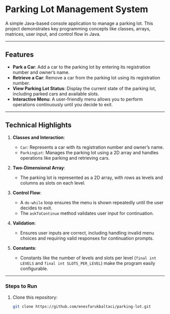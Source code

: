 # Parking Lot Management System

A simple Java-based console application to manage a parking lot. This project demonstrates key programming concepts like classes, arrays, matrices, user input, and control flow in Java.
 
---

## **Features**
- **Park a Car**: Add a car to the parking lot by entering its registration number and owner’s name.
- **Retrieve a Car**: Remove a car from the parking lot using its registration number.
- **View Parking Lot Status**: Display the current state of the parking lot, including parked cars and available slots.
- **Interactive Menu**: A user-friendly menu allows you to perform operations continuously until you decide to exit.

---

## **Technical Highlights**
1. **Classes and Interaction**:
    - `Car`: Represents a car with its registration number and owner’s name.
    - `ParkingLot`: Manages the parking lot using a 2D array and handles operations like parking and retrieving cars.

2. **Two-Dimensional Array**:
    - The parking lot is represented as a 2D array, with rows as levels and columns as slots on each level.

3. **Control Flow**:
    - A `do-while` loop ensures the menu is shown repeatedly until the user decides to exit.
    - The `askToContinue` method validates user input for continuation.

4. **Validation**:
    - Ensures user inputs are correct, including handling invalid menu choices and requiring valid responses for continuation prompts.

5. **Constants**:
    - Constants like the number of levels and slots per level (`final int LEVELS` and `final int SLOTS_PER_LEVEL`) make the program easily configurable.

---

### Steps to Run
1. Clone this repository:
   ```bash
   git clone https://github.com/enesfarukbaltaci/parking-lot.git
